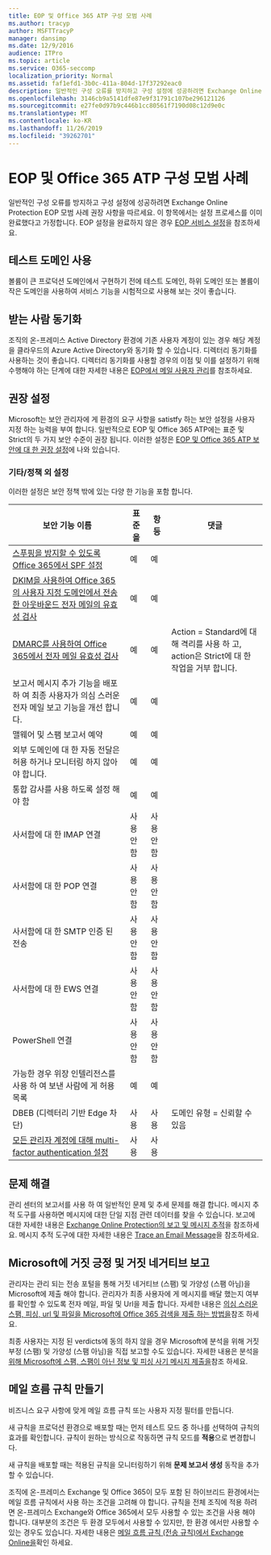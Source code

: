 ```yaml
---
title: EOP 및 Office 365 ATP 구성 모범 사례
ms.author: tracyp
author: MSFTTracyP
manager: dansimp
ms.date: 12/9/2016
audience: ITPro
ms.topic: article
ms.service: O365-seccomp
localization_priority: Normal
ms.assetid: faf1efd1-3b0c-411a-804d-17f37292eac0
description: 일반적인 구성 오류를 방지하고 구성 설정에 성공하려면 Exchange Online Protection EOP 모범 사례 권장 사항을 따르세요.
ms.openlocfilehash: 3146cb9a5141dfe87e9f31791c107be296121126
ms.sourcegitcommit: e27fe0d97b9c446b1cc80561f7190d08c12d9e0c
ms.translationtype: MT
ms.contentlocale: ko-KR
ms.lasthandoff: 11/26/2019
ms.locfileid: "39262701"
---
```

# <a name="best-practices-for-configuring-eop-and-office-365-atp"></a>EOP 및 Office 365 ATP 구성 모범 사례

일반적인 구성 오류를 방지하고 구성 설정에 성공하려면 Exchange Online Protection EOP 모범 사례 권장 사항을 따르세요. 이 항목에서는 설정 프로세스를 이미 완료했다고 가정합니다. EOP 설정을 완료하지 않은 경우 [EOP 서비스 설정](set-up-your-eop-service.md)을 참조하세요.

## <a name="use-a-test-domain"></a>테스트 도메인 사용

볼륨이 큰 프로덕션 도메인에서 구현하기 전에 테스트 도메인, 하위 도메인 또는 볼륨이 작은 도메인을 사용하여 서비스 기능을 시험적으로 사용해 보는 것이 좋습니다.

## <a name="synchronize-recipients"></a>받는 사람 동기화

조직의 온-프레미스 Active Directory 환경에 기존 사용자 계정이 있는 경우 해당 계정을 클라우드의 Azure Active Directory와 동기화 할 수 있습니다. 디렉터리 동기화를 사용하는 것이 좋습니다. 디렉터리 동기화를 사용할 경우의 이점 및 이를 설정하기 위해 수행해야 하는 단계에 대한 자세한 내용은 [EOP에서 메일 사용자 관리](manage-mail-users-in-eop.md)를 참조하세요.

## <a name="recommended-settings"></a>권장 설정

Microsoft는 보안 관리자에 게 환경의 요구 사항을 satistfy 하는 보안 설정을 사용자 지정 하는 능력을 부여 합니다. 일반적으로 EOP 및 Office 365 ATP에는 표준 및 Strict의 두 가지 보안 수준이 권장 됩니다. 이러한 설정은 [EOP 및 Office 365 ATP 보안에 대 한 권장 설정](recommended-settings-for-eop-and-office365-atp.md)에 나와 있습니다. 

### <a name="miscellaneousnon-policy-settings"></a>기타/정책 외 설정

이러한 설정은 보안 정책 밖에 있는 다양 한 기능을 포함 합니다.

보안 기능 이름|표준을|항등|댓글|
|---------|---------|---------|---------|
|[스푸핑을 방지할 수 있도록 Office 365에서 SPF 설정](set-up-spf-in-office-365-to-help-prevent-spoofing.md)|예|예||
|[DKIM을 사용하여 Office 365의 사용자 지정 도메인에서 전송한 아웃바운드 전자 메일의 유효성 검사](use-dkim-to-validate-outbound-email.md)|예|예||
|[DMARC를 사용하여 Office 365에서 전자 메일 유효성 검사](use-dmarc-to-validate-email.md)|예|예|Action = Standard에 대해 격리를 사용 하 고, action은 Strict에 대 한 작업을 거부 합니다.|
|보고서 메시지 추가 기능을 배포 하 여 최종 사용자가 의심 스러운 전자 메일 보고 기능을 개선 합니다.|예|예||
|맬웨어 및 스팸 보고서 예약|예|예||
|외부 도메인에 대 한 자동 전달은 허용 하거나 모니터링 하지 않아야 합니다.|예|예||
|통합 감사를 사용 하도록 설정 해야 함|예|예||
|사서함에 대 한 IMAP 연결|사용 안 함|사용 안 함||
|사서함에 대 한 POP 연결|사용 안 함|사용 안 함||
|사서함에 대 한 SMTP 인증 된 전송|사용 안 함|사용 안 함||
|사서함에 대 한 EWS 연결|사용 안 함|사용 안 함||
|PowerShell 연결|사용 안 함|사용 안 함||
|가능한 경우 위장 인텔리전스를 사용 하 여 보낸 사람에 게 허용 목록|예|예||
|DBEB (디렉터리 기반 Edge 차단)|사용|사용|도메인 유형 = 신뢰할 수 있음|
|[모든 관리자 계정에 대해 multi-factor authentication 설정](https://docs.microsoft.com/office365/admin/security-and-compliance/set-up-multi-factor-authentication)|사용|사용||

## <a name="troubleshooting"></a>문제 해결

관리 센터의 보고서를 사용 하 여 일반적인 문제 및 추세 문제를 해결 합니다. 메시지 추적 도구를 사용하면 메시지에 대한 단일 지점 관련 데이터를 찾을 수 있습니다. 보고에 대한 자세한 내용은 [Exchange Online Protection의 보고 및 메시지 추적](reporting-and-message-trace-in-exchange-online-protection.md)을 참조하세요. 메시지 추적 도구에 대한 자세한 내용은 [Trace an Email Message](https://docs.microsoft.com/exchange/monitoring/trace-an-email-message/trace-an-email-message)을 참조하세요.

## <a name="reporting-false-positive-and-false-negatives-to-microsoft"></a>Microsoft에 거짓 긍정 및 거짓 네거티브 보고

관리자는 관리 되는 전송 포털을 통해 거짓 네거티브 (스팸) 및 가양성 (스팸 아님)을 Microsoft에 제출 해야 합니다. 관리자가 최종 사용자에 게 메시지를 배달 했는지 여부를 확인할 수 있도록 전자 메일, 파일 및 Url을 제출 합니다. 자세한 내용은 [의심 스러운 스팸, 피싱, url 및 파일을 Microsoft에 Office 365 검색을 제출 하는 방법을](admin-submission.md)참조 하세요.

최종 사용자는 지정 된 verdicts에 동의 하지 않을 경우 Microsoft에 분석을 위해 거짓 부정 (스팸) 및 가양성 (스팸 아님)을 직접 보고할 수도 있습니다. 자세한 내용은 분석을 [위해 Microsoft에 스팸, 스팸이 아닌 정보 및 피싱 사기 메시지 제출을](submit-spam-non-spam-and-phishing-scam-messages-to-microsoft-for-analysis.md)참조 하세요.


## <a name="create-mail-flow-rules"></a>메일 흐름 규칙 만들기

비즈니스 요구 사항에 맞게 메일 흐름 규칙 또는 사용자 지정 필터를 만듭니다.

새 규칙을 프로덕션 환경으로 배포할 때는 먼저 테스트 모드 중 하나를 선택하여 규칙의 효과를 확인합니다. 규칙이 원하는 방식으로 작동하면 규칙 모드를 **적용**으로 변경합니다.

새 규칙을 배포할 때는 적용된 규칙을 모니터링하기 위해 **문제 보고서 생성** 동작을 추가할 수 있습니다.

조직에 온-프레미스 Exchange 및 Office 365이 모두 포함 된 하이브리드 환경에서는 메일 흐름 규칙에서 사용 하는 조건을 고려해 야 합니다. 규칙을 전체 조직에 적용 하려면 온-프레미스 Exchange와 Office 365에서 모두 사용할 수 있는 조건을 사용 해야 합니다. 대부분의 조건은 두 환경 모두에서 사용할 수 있지만, 한 환경 에서만 사용할 수 있는 경우도 있습니다. 자세한 내용은 [메일 흐름 규칙 (전송 규칙)에서 Exchange Online을](https://docs.microsoft.com/exchange/security-and-compliance/mail-flow-rules/mail-flow-rules)확인 하세요.


